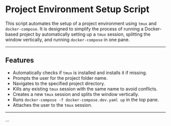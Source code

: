 # Project Environment Setup Script

This script automates the setup of a project environment using `tmux` and `docker-compose`. It is designed to simplify the process of running a Docker-based project by automatically setting up a `tmux` session, splitting the window vertically, and running `docker-compose` in one pane.

---

## Features

- Automatically checks if `tmux` is installed and installs it if missing.
- Prompts the user for the project folder name.
- Navigates to the specified project directory.
- Kills any existing `tmux` session with the same name to avoid conflicts.
- Creates a new `tmux` session and splits the window vertically.
- Runs `docker-compose -f docker-compose.dev.yaml up` in the top pane.
- Attaches the user to the `tmux` session.

---
...